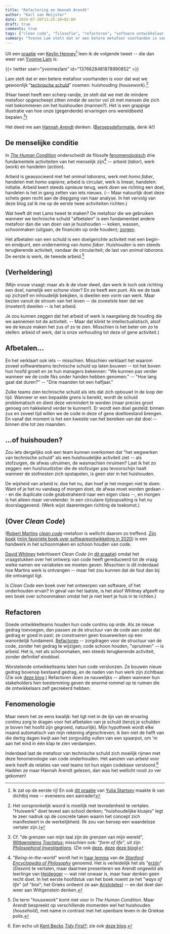 ```yaml
---
title: "Refactoring en Hannah Arendt"
author: "Karl van Heijster"
date: 2024-07-20T13:25:20+02:00
draft: true
comments: true
tags: ["clean code", "filosofie", "refactoren", "software ontwikkelaar (rol)", "technische schuld", "zorg"]
summary: "Yvonne Lam stelt dat er een betere metafoor voorhanden is voor dat wat we gewoonlijk \"technische schuld\" noemen: huishouding (*housework*). Het deed me aan Hannah Arendt denken. -- Beroepsdeformatie, denk ik!"
---
```


Uit een [praatje](https://www.youtube.com/watch?v=Q91d59tW75s "'Kevlin Henney - Refactoring Is Not Just Clickbait - Joy of Coding 2024', YouTube") van [Kevlin Henney](http://kevlin.tel/)[^1] leen ik de volgende tweet -- die dan weer van [Yvonne Lam](https://x.com/yvonnezlam "@yvonnezlam, X") is:


{{< twitter user="yvonnezlam" id="1376628481878990852" >}}


Lam stelt dat er een betere metafoor voorhanden is voor dat wat we gewoonlijk "[technische schuld](/tags/technische-schuld/ "Blogs met de tag 'technische schuld'")" noemen: huishouding (*housework*).[^2] 


(Haar tweet heeft een scherp randje, ze stelt dat we met de mindere metafoor opgescheept zitten omdat de sector vol zit met mensen die zich niet bekommeren om het huishouden (mannen?). Het is een grappige illustratie van hoe onze (gegenderde) ervaringen ons wereldbeeld bepalen.[^3])


Het deed me aan [Hannah Arendt](https://plato.stanford.edu/entries/arendt/ "'Hannah Arendt', Stanford Encyclopedia of Philosophy") denken. ([Beroepsdeformatie](/tags/beroepsdeformatie/ "Blogs met de tag 'beroepsdeformatie'"), denk ik!)


## De menselijke conditie


In [*The Human Condition*](https://en.wikipedia.org/wiki/The_Human_Condition "'The Human Condition', Wikipedia") onderscheidt de filosofe [fenomenologisch](https://plato.stanford.edu/entries/phenomenology/ "'Phenomenology', Stanford Encyclopedia of Philosophy") drie fundamentele activiteiten van het menselijk zijn[^4] -- arbeid (*labor*), werk (*work*) en handelen (*action*). 


Arbeid is geassocieerd met het *animal laborans*, werk met *homo faber*, handelen met *homo sapiens*; arbeid is circulair, werk is lineair, handelen: initiatie. Arbeid keert steeds opnieuw terug, werk doen we richting een doel, handelen is het in gang zetten van iets nieuws. (-- Maar natuurlijk doet deze schets geen recht aan de diepgang van haar analyse. In het vervolg van deze blog zal ik me op de eerste twee activiteiten richten.)


Wat heeft dit met Lams tweet te maken? De metafoor die we gebruiken wanneer we technische schuld "afbetalen" is een fundamenteel andere metafoor dan die van doen van je huishouden -- koken, wassen, schoonmaken (uitgaan, de financiën op orde houden); [zorgen](/tags/zorg/ "Blogs met de tag 'zorg'"). 


Het afbetalen van een schuld is een doelgerichte activiteit met een begin- en eindpunt, een onderneming van *homo faber*. Huishouden is een steeds terugkerende activiteit, vandaar de circulariteit; de last van *animal laborans*. De eerste is werk, de tweede arbeid.[^5]


## (Verheldering)


(Mijn vrouw vraagt: maar als ik de vloer dweil, dan werk ik toch ook richting een doel, namelijk een schone vloer? En ze heeft een punt. Als we de taak op zichzelf en inhoudelijk bekijken, is dweilen een vorm van werk. Maar bezien vanuit de stroom van het leven -- de zoveelste keer dat we (moeten!) dweilen -- is het arbeid. 


Je zou kunnen zeggen dat het arbeid of werk is naargelang de houding die we aannemen tot de activiteit. -- Maar dat klinkt te intellectualistisch, alsof we de keuze maken het zus of zo te zien. Misschien is het beter om zo te stellen: arbeid of werk, dat is onze *ver*houding tot deze of gene activiteit.)


## Afbetalen...


En het verklaart ook iets -- misschien. Misschien verklaart het waarom zoveel softwareteams technische schuld op laten bouwen -- tot het boven hun hoofd groeit en ze hun managers bekennen: "We kunnen pas verder wanneer we de code fiks onder handen hebben genomen." -- "Hoe lang gaat dat duren?" -- "Drie maanden tot een halfjaar."


Zulke teams zien technische schuld als iets dat zich opbouwt in de loop der tijd. Wanneer er een bepaalde grens is bereikt, wordt de schuld problematisch en dient deze vermindert te worden (maar precies groot genoeg om hakkelend verder te kunnen!). Er wordt een doel gesteld: binnen zus en zoveel tijd willen we de code in deze of gene doeltoestand brengen. En vanaf dat moment is het een kwestie van het bereiken van dat doel -- binnen drie tot zes maanden.


## ...of huishouden?


Zou iets dergelijks ook een team kunnen overkomen dat "het wegwerken van technische schuld" als een huishoudelijke activiteit ziet -- als stofzuigen, de afwas uitruimen, de wasmachien inruimen? Laat ik het zo zeggen: een huishoud(st)er die de stofzuiger pas tevoorschijn haalt wanneer de stofnesten zich opstapelen, is geen ster in het huishouden.


De wijsheid van arbeid is: doe het nu, dan hoef je het morgen niet te doen. Want of je het nu vandaag of morgen doet, de afwas moet worden gedaan -- en die duplicate code geabstraheerd naar een eigen class --, en morgen is het alleen maar vervelender. In een circulaire tijdsopvatting is het *nu* doorslaggevend. (Werk wijst daarentegen richting de toekomst.)


## (Over *Clean Code*)


([Robert Martins]((https://en.wikipedia.org/wiki/Robert_C._Martin)) [*clean code*](/tags/clean-code/ "Blogs met de tag 'clean code'")-metafoor is wellicht daarom zo treffend. [Zijn boek](https://www.pearson.com/us/higher-education/program/Martin-Clean-Code-A-Handbook-of-Agile-Software-Craftsmanship/PGM63937.html) ([mijn favoriete boek over softwareontwikkeling in 2020](/blog/21/05/de-beste-boeken-over-software-ontwikkeling-die-ik-in-2020-las/ "'De beste boeken over software ontwikkeling die ik in 2020 las'")) is een handwerk in het schoonmaken en schoon houden van code.


[David Whitney](https://davidwhitney.co.uk/) bekritiseert *Clean Code* (in [dit praatje](https://www.youtube.com/watch?v=vw2XffPmlYo "'Intentional Code - Minimalism in a World of Dogmatic Design - David Whitney - NDC London 2023', YouTube")) omdat het vraagstukken over het ontwerp van code heeft gereduceerd tot de vraag welke namen we variabelen we moeten geven. Misschien is dit inderdaad hoe Martins werk is ontvangen -- maar het zou kunnen dat de fout dan bij die ontvangst ligt. 


Is *Clean Code* een boek over het ontwerpen van software, of het onderhouden ervan? In geval van het laatste, is het alsof Whitney afgeeft op een boek over schoonmaken omdat het je niet leert je huis in te richten.)


## Refactoren


Goede ontwikkelteams houden hun code continu op orde. Als ze nieuw gedrag toevoegen, dan passen ze de structuur van de code aan zodat dat gedrag er goed in past; ze construeren geen bouwwerken op een wanordelijk fundament. [Refactoren](/tags/refactoren/ "Blogs met de tag 'refactoren'") -- zorgdragen voor de structuur van de code, zonder het gedrag te wijzigen; code schoon houden, "opruimen" -- is arbeid. Het is, net als schoonmaken, een steeds terugkerende activiteit, zonder definitief einddoel. 


Worstelende ontwikkelteams laten hun code verslonzen. Ze bouwen nieuw gedrag bovenop bestaand gedrag, en de naden van hun werk zijn zichtbaar. (Zie ook [deze blog](REFACTORING_ALS_COMMUNICATIEMIDDEL).) Refactoren doen ze nauwelijks -- alleen wanneer hun stakeholders hen toestemming geven de enorme rommel op te ruimen die de ontwikkelaars zelf gecreëerd hebben. 


## Fenomenologie


Maar neem het ze eens kwalijk: het ligt niet in de lijn van de ervaring continu zorg te dragen voor het afbetalen van je schuld (tenzij je schulden je boven het hoofd zijn gegroeid, natuurlijk). Mijn hypotheek wordt elke maand automatisch van mijn rekening afgeschreven; ik ben niet de helft van die dertig dagen kwijt aan het zorgvuldig vullen van een spaarpot, om 'm aan het eind in één klap te zien verdampen. 


Inderdaad laat de metafoor van technische schuld zich moeilijk rijmen met deze fenomenologie van code onderhouden. Het aanzien van arbeid voor werk heeft de relaties van veel teams tot hun eigen codebase verstoord.[^6] Hadden ze maar Hannah Arendt gelezen, dan was het wellicht nooit zo ver gekomen!


[^1]: Ik zat op de eerste rij! En ook [dit praatje](https://www.youtube.com/watch?v=GJsu9LIzfc0 "'Yulia Startsev - To loosen up, to put together -Joy of Coding 2024', YouTube") van [Yulia Startsev](https://www.yuliastartsev.com/) maakte ik van dichtbij mee -- eveneens een aanrader!

[^2]: Het oorspronkelijk woord is moeilijk met tevredenheid te vertalen. "Huiswerk" doet teveel aan school denken; "huishoudelijke klusjes" legt te zeer nadruk op de concrete taken waarin het concept zich manifesteert in de werkelijkheid. (Ik zou van beroep een waardeloze vertaler zijn.) 

[^3]: Cf. "de grenzen van mijn taal zijn de grenzen van mijn wereld", [Wittgensteins](https://plato.stanford.edu/entries/wittgenstein/ "'Ludwig Wittgenstein', Stanford Encyclopedia of Philosophy") [*Tractatus*](https://en.wikipedia.org/wiki/Tractatus_Logico-Philosophicus "'Tractatus Logico-Philosophicus', Wikipedia"); misschien ook: "*form of life*", uit zijn [*Philosophical Investigations*](https://en.wikipedia.org/wiki/Philosophical_Investigations "'Philosophical Investigations', Wikipedia"). (Zie ook [deze](/blog/21/08/domain-driven-design-en-ludwig-wittgenstein/ "'Domain-Driven Design en Ludwig Wittgenstein'"), [deze](/blog/23/09/pseudofilosofische-onderzoekingen-i-en-ii/ "'Pseudofilosofische onderzoekingen (I & II)'") [deze blog](/blog/23/12/logisch-filosofische-verhandeling/ "'Logisch-filosofische verhandeling'"))

[^4]: "*Being-in-the-world*" wordt het in [haar lemma](https://plato.stanford.edu/entries/arendt/#HumaCond "'4.2 The Vita Activa: Labor, Work and Action' in 'Hannah Arendt', Stanford Encyclopedia of Philosophy") van de [*Stanford Encyclopedia of Philosophy*](https://plato.stanford.edu/index.html) genoemd. Het is verleidelijk het als "[erzijn](https://en.wikipedia.org/wiki/Dasein "'Dasein', Wikipedia")" (*Dasein*) te vertalen, maar daarmee presenteren we Arendt ongewild als leerlinge van [Heidegger](https://plato.stanford.edu/entries/heidegger/ "'Martin Heidegger', Stanford Encyclopedia of Philosophy") -- wat niet onwaar is, maar haar denken geen recht doet. In het eerste hoofdstuk van het boek noemt ze het "*ways of life*" (of "*bioi*"; het Grieks ontleent ze aan [Aristoteles](https://plato.stanford.edu/entries/aristotle/ "'Aristotle', Stanford Encyclopedia of Philosophy")) -- en dat doet dan weer aan Wittgenstein denken.[^3] 

[^5]: De term "*housework*" komt niet voor in *The Human Condition*. Maar Arendt bespreekt op verschillende momenten wel het huishouden (*household*), met name in contrast met het openbare leven in de Griekse *polis*. 

[^6]: Een echo uit [Kent Becks](https://www.kentbeck.com/) [*Tidy First?*](https://www.oreilly.com/library/view/tidy-first/9781098151232/ "Kent Beck, 'Tidy First?: A Personal Exercise in Empirical Software Design', O'Reilly Media, 2023"); zie ook [deze blog](/blog/24/07/grote-refactorslagen-ondermijnen-vertrouwen/ "'Grote refactorslagen ondermijnen vertrouwen'").

